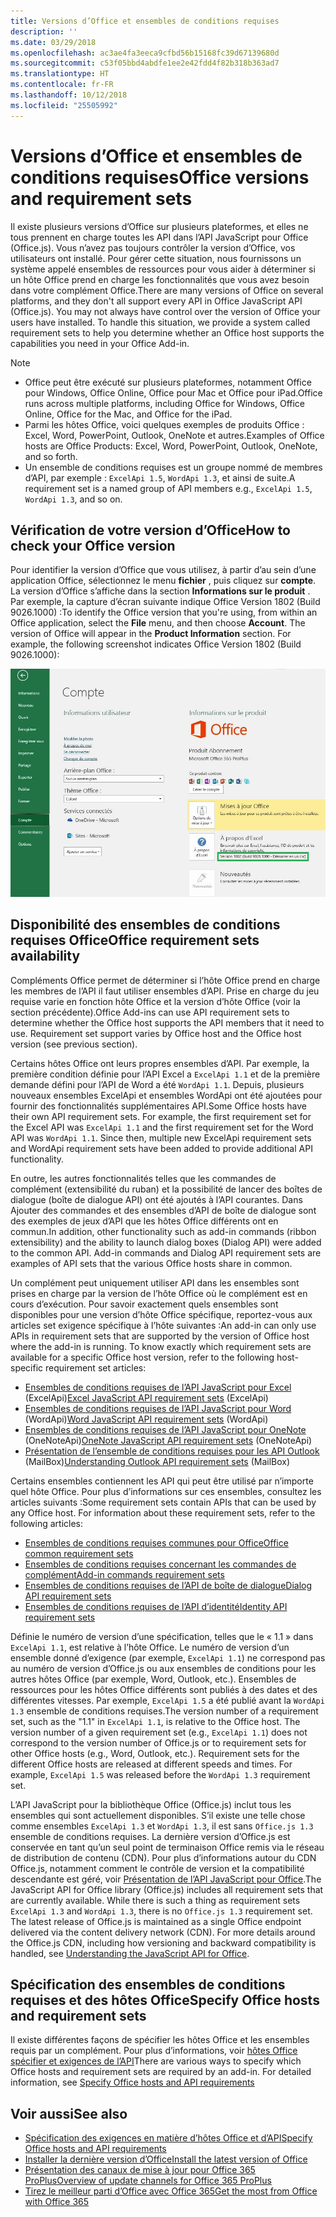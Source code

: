 ```yaml
---
title: Versions d’Office et ensembles de conditions requises
description: ''
ms.date: 03/29/2018
ms.openlocfilehash: ac3ae4fa3eeca9cfbd56b15168fc39d67139680d
ms.sourcegitcommit: c53f05bbd4abdfe1ee2e42fdd4f82b318b363ad7
ms.translationtype: HT
ms.contentlocale: fr-FR
ms.lasthandoff: 10/12/2018
ms.locfileid: "25505992"
---
```

# <a name="office-versions-and-requirement-sets"></a><span data-ttu-id="19ad9-102">Versions d’Office et ensembles de conditions requises</span><span class="sxs-lookup"><span data-stu-id="19ad9-102">Office versions and requirement sets</span></span>

<span data-ttu-id="19ad9-p101">Il existe plusieurs versions d’Office sur plusieurs plateformes, et elles ne tous prennent en charge toutes les API dans l’API JavaScript pour Office (Office.js). Vous n’avez pas toujours contrôler la version d’Office, vos utilisateurs ont installé.  Pour gérer cette situation, nous fournissons un système appelé ensembles de ressources pour vous aider à déterminer si un hôte Office prend en charge les fonctionnalités que vous avez besoin dans votre complément Office.</span><span class="sxs-lookup"><span data-stu-id="19ad9-p101">There are many versions of Office on several platforms, and they don't all support every API in Office JavaScript API (Office.js). You may not always have control over the version of Office your users have installed.  To handle this situation, we provide a system called requirement sets to help you determine whether an Office host supports the capabilities you need in your Office Add-in.</span></span> 

> [!NOTE]
> - <span data-ttu-id="19ad9-106">Office peut être exécuté sur plusieurs plateformes, notamment Office pour Windows, Office Online, Office pour Mac et Office pour iPad.</span><span class="sxs-lookup"><span data-stu-id="19ad9-106">Office runs across multiple platforms, including Office for Windows, Office Online, Office for the Mac, and Office for the iPad.</span></span>  
> - <span data-ttu-id="19ad9-107">Parmi les hôtes Office, voici quelques exemples de produits Office : Excel, Word, PowerPoint, Outlook, OneNote et autres.</span><span class="sxs-lookup"><span data-stu-id="19ad9-107">Examples of Office hosts are Office Products: Excel, Word, PowerPoint, Outlook, OneNote, and so forth.</span></span>  
> - <span data-ttu-id="19ad9-108">Un ensemble de conditions requises est un groupe nommé de membres d’API, par exemple : `ExcelApi 1.5`, `WordApi 1.3`, et ainsi de suite.</span><span class="sxs-lookup"><span data-stu-id="19ad9-108">A requirement set is a named group of API members e.g., `ExcelApi 1.5`, `WordApi 1.3`, and so on.</span></span>  


## <a name="how-to-check-your-office-version"></a><span data-ttu-id="19ad9-109">Vérification de votre version d’Office</span><span class="sxs-lookup"><span data-stu-id="19ad9-109">How to check your Office version</span></span>

<span data-ttu-id="19ad9-p102">Pour identifier la version d’Office que vous utilisez, à partir d’au sein d’une application Office, sélectionnez le menu **fichier** , puis cliquez sur **compte**. La version d’Office s’affiche dans la section **Informations sur le produit** . Par exemple, la capture d’écran suivante indique Office Version 1802 (Build 9026.1000) :</span><span class="sxs-lookup"><span data-stu-id="19ad9-p102">To identify the Office version that you're using, from within an Office application, select the **File** menu, and then choose **Account**. The version of Office will appear in the **Product Information** section. For example, the following screenshot indicates Office Version 1802 (Build 9026.1000):</span></span>

![Vérification de votre version d’Office](../images/office-version-number-ui.jpg)


## <a name="office-requirement-sets-availability"></a><span data-ttu-id="19ad9-114">Disponibilité des ensembles de conditions requises Office</span><span class="sxs-lookup"><span data-stu-id="19ad9-114">Office requirement sets availability</span></span>

<span data-ttu-id="19ad9-p103">Compléments Office permet de déterminer si l’hôte Office prend en charge les membres de l’API il faut utiliser ensembles d’API. Prise en charge du jeu requise varie en fonction hôte Office et la version d’hôte Office (voir la section précédente).</span><span class="sxs-lookup"><span data-stu-id="19ad9-p103">Office Add-ins can use API requirement sets to determine whether the Office host supports the API members that it need to use. Requirement set support varies by Office host and the Office host version (see previous section).</span></span>

<span data-ttu-id="19ad9-p104">Certains hôtes Office ont leurs propres ensembles d’API. Par exemple, la première condition définie pour l’API Excel a `ExcelApi 1.1` et de la première demande défini pour l’API de Word a été `WordApi 1.1`. Depuis, plusieurs nouveaux ensembles ExcelApi et ensembles WordApi ont été ajoutées pour fournir des fonctionnalités supplémentaires API.</span><span class="sxs-lookup"><span data-stu-id="19ad9-p104">Some Office hosts have their own API requirement sets. For example, the first requirement set for the Excel API was `ExcelApi 1.1` and the first requirement set for the Word API was `WordApi 1.1`. Since then, multiple new ExcelApi requirement sets and WordApi requirement sets have been added to provide additional API functionality.</span></span>

<span data-ttu-id="19ad9-p105">En outre, les autres fonctionnalités telles que les commandes de complément (extensibilité du ruban) et la possibilité de lancer des boîtes de dialogue (boîte de dialogue API) ont été ajoutés à l’API courantes. Dans Ajouter des commandes et des ensembles d’API de boîte de dialogue sont des exemples de jeux d’API que les hôtes Office différents ont en commun.</span><span class="sxs-lookup"><span data-stu-id="19ad9-p105">In addition, other functionality such as add-in commands (ribbon extensibility) and the ability to launch dialog boxes (Dialog API) were added to the common API. Add-in commands and Dialog API requirement sets are examples of API sets that the various Office hosts share in common.</span></span>

<span data-ttu-id="19ad9-p106">Un complément peut uniquement utiliser API dans les ensembles sont prises en charge par la version de l’hôte Office où le complément est en cours d’exécution. Pour savoir exactement quels ensembles sont disponibles pour une version d’hôte Office spécifique, reportez-vous aux articles set exigence spécifique à l’hôte suivantes :</span><span class="sxs-lookup"><span data-stu-id="19ad9-p106">An add-in can only use APIs in requirement sets that are supported by the version of Office host where the add-in is running. To know exactly which requirement sets are available for a specific Office host version, refer to the following host-specific requirement set articles:</span></span>

- <span data-ttu-id="19ad9-124">[Ensembles de conditions requises de l’API JavaScript pour Excel](https://docs.microsoft.com/office/dev/add-ins/reference/requirement-sets/excel-api-requirement-sets?view=office-js) (ExcelApi)</span><span class="sxs-lookup"><span data-stu-id="19ad9-124">[Excel JavaScript API requirement sets](https://docs.microsoft.com/office/dev/add-ins/reference/requirement-sets/excel-api-requirement-sets?view=office-js) (ExcelApi)</span></span>
- <span data-ttu-id="19ad9-125">[Ensembles de conditions requises de l’API JavaScript pour Word](https://docs.microsoft.com/office/dev/add-ins/reference/requirement-sets/word-api-requirement-sets?view=office-js) (WordApi)</span><span class="sxs-lookup"><span data-stu-id="19ad9-125">[Word JavaScript API requirement sets](https://docs.microsoft.com/office/dev/add-ins/reference/requirement-sets/word-api-requirement-sets?view=office-js) (WordApi)</span></span>
- <span data-ttu-id="19ad9-126">[Ensembles de conditions requises de l’API JavaScript pour OneNote](https://docs.microsoft.com/office/dev/add-ins/reference/requirement-sets/onenote-api-requirement-sets?view=office-js) (OneNoteApi)</span><span class="sxs-lookup"><span data-stu-id="19ad9-126">[OneNote JavaScript API requirement sets](https://docs.microsoft.com/office/dev/add-ins/reference/requirement-sets/onenote-api-requirement-sets?view=office-js) (OneNoteApi)</span></span>
- <span data-ttu-id="19ad9-127">[Présentation de l’ensemble de conditions requises pour les API Outlook](https://docs.microsoft.com/office/dev/add-ins/reference/requirement-sets/outlook-api-requirement-sets?view=office-js) (MailBox)</span><span class="sxs-lookup"><span data-stu-id="19ad9-127">[Understanding Outlook API requirement sets](https://docs.microsoft.com/office/dev/add-ins/reference/requirement-sets/outlook-api-requirement-sets?view=office-js) (MailBox)</span></span>

<span data-ttu-id="19ad9-p107">Certains ensembles contiennent les API qui peut être utilisé par n’importe quel hôte Office. Pour plus d’informations sur ces ensembles, consultez les articles suivants :</span><span class="sxs-lookup"><span data-stu-id="19ad9-p107">Some requirement sets contain APIs that can be used by any Office host. For information about these requirement sets, refer to the following articles:</span></span>

- [<span data-ttu-id="19ad9-130">Ensembles de conditions requises communes pour Office</span><span class="sxs-lookup"><span data-stu-id="19ad9-130">Office common requirement sets</span></span>](https://docs.microsoft.com/office/dev/add-ins/reference/requirement-sets/office-add-in-requirement-sets?view=office-js)
- [<span data-ttu-id="19ad9-131">Ensembles de conditions requises concernant les commandes de complément</span><span class="sxs-lookup"><span data-stu-id="19ad9-131">Add-in commands requirement sets</span></span>](https://docs.microsoft.com/office/dev/add-ins/reference/requirement-sets/add-in-commands-requirement-sets?view=office-js)
- [<span data-ttu-id="19ad9-132">Ensembles de conditions requises de l’API de boîte de dialogue</span><span class="sxs-lookup"><span data-stu-id="19ad9-132">Dialog API requirement sets</span></span>](https://docs.microsoft.com/office/dev/add-ins/reference/requirement-sets/dialog-api-requirement-sets?view=office-js)
- [<span data-ttu-id="19ad9-133">Ensembles de conditions requises de l’API d’identité</span><span class="sxs-lookup"><span data-stu-id="19ad9-133">Identity API requirement sets</span></span>](https://docs.microsoft.com/office/dev/add-ins/reference/requirement-sets/identity-api-requirement-sets?view=office-js)

<span data-ttu-id="19ad9-p108">Définie le numéro de version d’une spécification, telles que le « 1.1 » dans `ExcelApi 1.1`, est relative à l’hôte Office. Le numéro de version d’un ensemble donné d’exigence (par exemple, `ExcelApi 1.1`) ne correspond pas au numéro de version d’Office.js ou aux ensembles de conditions pour les autres hôtes Office (par exemple, Word, Outlook, etc.).  Ensembles de ressources pour les hôtes Office différents sont publiés à des dates et des différentes vitesses. Par exemple, `ExcelApi 1.5` a été publié avant la `WordApi 1.3` ensemble de conditions requises.</span><span class="sxs-lookup"><span data-stu-id="19ad9-p108">The version number of a requirement set, such as the "1.1" in `ExcelApi 1.1`, is relative to the Office host. The version number of a given requirement set (e.g., `ExcelApi 1.1`) does not correspond to the version number of Office.js or to requirement sets for other Office hosts (e.g., Word, Outlook, etc.).  Requirement sets for the different Office hosts are released at different speeds and times. For example, `ExcelApi 1.5` was released before the `WordApi 1.3` requirement set.</span></span>

<span data-ttu-id="19ad9-p109">L’API JavaScript pour la bibliothèque Office (Office.js) inclut tous les ensembles qui sont actuellement disponibles. S’il existe une telle chose comme ensembles `ExcelApi 1.3` et `WordApi 1.3`, il est sans `Office.js 1.3` ensemble de conditions requises. La dernière version d’Office.js est conservée en tant qu’un seul point de terminaison Office remis via le réseau de distribution de contenu (CDN). Pour plus d’informations autour du CDN Office.js, notamment comment le contrôle de version et la compatibilité descendante est géré, voir [Présentation de l’API JavaScript pour Office](https://docs.microsoft.com/office/dev/add-ins/develop/understanding-the-javascript-api-for-office).</span><span class="sxs-lookup"><span data-stu-id="19ad9-p109">The JavaScript API for Office library (Office.js) includes all requirement sets that are currently available. While there is such a thing as requirement sets `ExcelApi 1.3` and `WordApi 1.3`, there is no `Office.js 1.3` requirement set. The latest release of Office.js is maintained as a single Office endpoint delivered via the content delivery network (CDN). For more details around the Office.js CDN, including how versioning and backward compatibility is handled, see [Understanding the JavaScript API for Office](https://docs.microsoft.com/office/dev/add-ins/develop/understanding-the-javascript-api-for-office).</span></span>

## <a name="specify-office-hosts-and-requirement-sets"></a><span data-ttu-id="19ad9-142">Spécification des ensembles de conditions requises et des hôtes Office</span><span class="sxs-lookup"><span data-stu-id="19ad9-142">Specify Office hosts and requirement sets</span></span>

<span data-ttu-id="19ad9-p110">Il existe différentes façons de spécifier les hôtes Office et les ensembles requis par un complément.  Pour plus d’informations, voir [hôtes Office spécifier et exigences de l’API](https://docs.microsoft.com/office/dev/add-ins/develop/specify-office-hosts-and-api-requirements)</span><span class="sxs-lookup"><span data-stu-id="19ad9-p110">There are various ways to specify which Office hosts and requirement sets are required by an add-in.  For detailed information, see [Specify Office hosts and API requirements](https://docs.microsoft.com/office/dev/add-ins/develop/specify-office-hosts-and-api-requirements)</span></span>


## <a name="see-also"></a><span data-ttu-id="19ad9-145">Voir aussi</span><span class="sxs-lookup"><span data-stu-id="19ad9-145">See also</span></span>

- [<span data-ttu-id="19ad9-146">Spécification des exigences en matière d’hôtes Office et d’API</span><span class="sxs-lookup"><span data-stu-id="19ad9-146">Specify Office hosts and API requirements</span></span>](https://docs.microsoft.com/office/dev/add-ins/develop/specify-office-hosts-and-api-requirements)
- [<span data-ttu-id="19ad9-147">Installer la dernière version d’Office</span><span class="sxs-lookup"><span data-stu-id="19ad9-147">Install the latest version of Office</span></span>](https://docs.microsoft.com/office/dev/add-ins/develop/install-latest-office-version)
- [<span data-ttu-id="19ad9-148">Présentation des canaux de mise à jour pour Office 365 ProPlus</span><span class="sxs-lookup"><span data-stu-id="19ad9-148">Overview of update channels for Office 365 ProPlus</span></span>](https://docs.microsoft.com/deployoffice/overview-of-update-channels-for-office-365-proplus)
- [<span data-ttu-id="19ad9-149">Tirez le meilleur parti d’Office avec Office 365</span><span class="sxs-lookup"><span data-stu-id="19ad9-149">Get the most from Office with Office 365</span></span>](https://products.office.com/compare-all-microsoft-office-products?tab=2)
